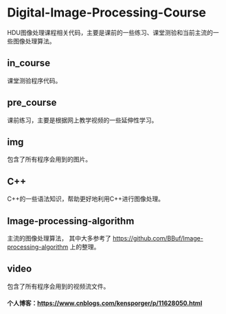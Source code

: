 # Digital-Image-Processing-Course
HDU图像处理课程相关代码，主要是课前的一些练习、课堂测验和当前主流的一些图像处理算法。

## in_course
课堂测验程序代码。

## pre_course
课前练习，主要是根据网上教学视频的一些延伸性学习。

## img 
包含了所有程序会用到的图片。
  
## C++
C++的一些语法知识，帮助更好地利用C++进行图像处理。
  
## Image-processing-algorithm
主流的图像处理算法， 其中大多参考了 https://github.com/BBuf/Image-processing-algorithm 上的整理。

## video
包含了所有程序会用到的视频流文件。

#### 个人博客：https://www.cnblogs.com/kensporger/p/11628050.html
  
